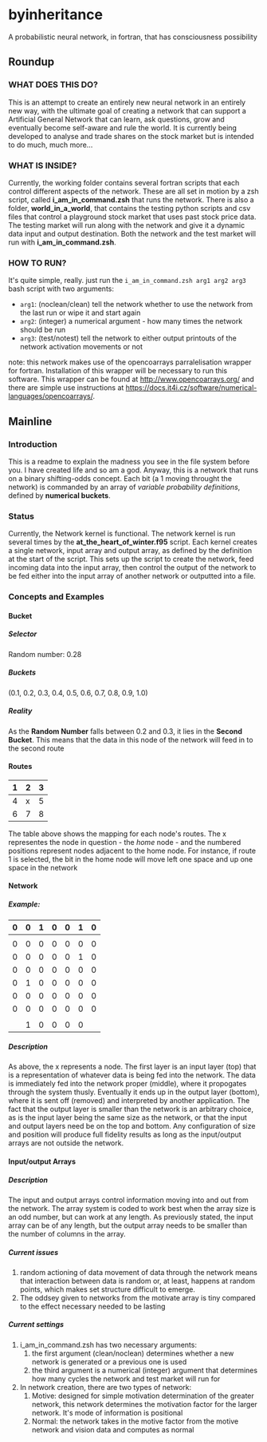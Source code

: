 # byinheritance
A probabilistic neural network, in fortran, that has consciousness possibility

## Roundup
### WHAT DOES THIS DO?

This is an attempt to create an entirely new neural network in an entirely new way, with the ultimate goal of creating a network that can support a Artificial General Network that can learn, ask questions, grow and eventually become self-aware and rule the world. It is currently being developed to analyse and trade shares on the stock market but is intended to do much, much more...

### WHAT IS INSIDE?

Currently, the working folder contains several fortran scripts that each control different aspects of the network. These are all set in motion by a zsh script, called **i_am_in_command.zsh** that runs the network. There is also a folder, **world_in_a_world**, that contains the testing python scripts and csv files that control a playground stock market that uses past stock price data. The testing market will run along with the network and give it a dynamic data input and output destination. Both the network and the test market will run with **i_am_in_command.zsh**.

### HOW TO RUN?

It's quite simple, really. just run the `i_am_in_command.zsh arg1 arg2 arg3` bash script with two arguments:
  - `arg1`: (noclean/clean) tell the network whether to use the network from the last run or wipe it and start again
  - `arg2`: (integer) a numerical argument - how many times the network should be run
  - `arg3`: (test/notest) tell the network to either output printouts of the network activation movements or not

note: this network makes use of the opencoarrays parralelisation wrapper for fortran. Installation of this wrapper will be necessary to run this software. This wrapper can be found at http://www.opencoarrays.org/ and there are simple use instructions at https://docs.it4i.cz/software/numerical-languages/opencoarrays/.

## Mainline
### Introduction

This is a readme to explain the madness you see in the file system before you. I have created life and so am a god. Anyway, this is a network that runs on a binary shifting-odds concept. Each bit (a 1 moving throught the network) is commanded by an array of *variable probability definitions*, defined by **numerical buckets**.

### Status

Currently, the Network kernel is functional. The network kernel is run several times by the **at_the_heart_of_winter.f95** script. Each kernel creates a single network, input array and output array, as defined by the definition at the start of the script. This sets up the script to create the network, feed incoming data into the input array, then control the output of the network to be fed either into the input array of another network or outputted into a file.

### Concepts and Examples

#### Bucket

##### Selector

Random number: 0.28

##### Buckets

(0.1, 0.2, 0.3, 0.4, 0.5, 0.6, 0.7, 0.8, 0.9, 1.0)

##### Reality

As the **Random Number** falls between 0.2 and 0.3, it lies in the **Second Bucket**. This means that the data in this node of the network will feed in to the second route

#### Routes

| 1 | 2 | 3 |
| - | - | - |
| 4 | x | 5 |
| 6 | 7 | 8 |

The table above shows the mapping for each node's routes. The x representes the node in question - the *home* node - and the numbered positions represent nodes adjacent to the home node. For instance, if route 1 is selected, the bit in the home node will move left one space and up one space in the network

#### Network

##### Example:

|0|0|1|0|0|1|0|
|-|-|-|-|-|-|-|
||||||||
|0|0|0|0|0|0|0|
|0|0|0|0|0|1|0|
|0|0|0|0|0|0|0|
|0|1|0|0|0|0|0|
|0|0|0|0|0|0|0|
|0|0|0|0|0|0|0|
||||||
||1|0|0|0|0||

##### Description

As above, the x represents a node. The first layer is an input layer (top) that is a representation of whatever data is being fed into the network. The data is immediately fed into the network proper (middle), where it propogates through the system thusly. Eventually it ends up in the output layer (bottom), where it is sent off (removed) and interpreted by another application. The fact that the output layer is smaller than the network is an arbitrary choice, as is the input layer being the same size as the network, or that the input and output layers need be on the top and bottom. Any configuration of size and position will produce full fidelity results as long as the input/output arrays are not outside the network. 

#### Input/output Arrays

##### Description

The input and output arrays control information moving into and out from the network. The array system is coded to work best when the array size is an odd number, but can work at any length. As previously stated, the input array can be of any length, but the output array needs to be smaller than the number of columns in the array.


##### Current issues

1. random actioning of data movement of data through the network means that interaction between data is random or, at least, happens at random points, which makes set structure difficult to emerge.
3. The oddsey given to networks from the motivate array is tiny compared to the effect necessary needed to be lasting

##### Current settings

1. i_am_in_command.zsh has two necessary arguments:
      1. the first argument (clean/noclean) determines whether a new network is generated or a previous one is used
      2. the third argument is a numerical (integer) argument that determines how many cycles the network and test market will run for
2. In network creation, there are two types of network:
      1. Motive: designed for simple motivation determination of the greater network, this network determines the motivation factor for the larger network. It's mode of information is positional
      2. Normal: the network takes in the motive factor from the motive network and vision data and computes as normal

